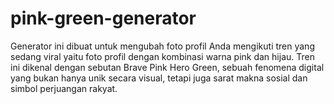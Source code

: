 # pink-green-generator
Generator ini dibuat untuk mengubah foto profil Anda mengikuti tren yang sedang viral yaitu foto profil dengan kombinasi warna pink dan hijau. Tren ini dikenal dengan sebutan Brave Pink Hero Green, sebuah fenomena digital yang bukan hanya unik secara visual, tetapi juga sarat makna sosial dan simbol perjuangan rakyat.
